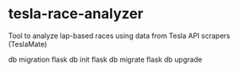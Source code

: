 # tesla-race-analyzer
Tool to analyze lap-based races using data from Tesla API scrapers (TeslaMate)


db migration
flask db init
flask db migrate
flask db upgrade
